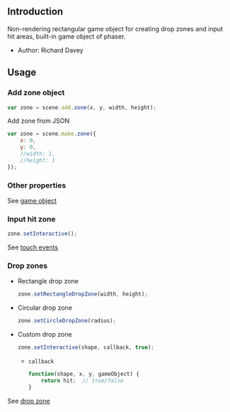 ## Introduction

Non-rendering rectangular game object for creating drop zones and input hit areas, built-in game object of phaser.

- Author: Richard Davey

## Usage

### Add zone object

```javascript
var zone = scene.add.zone(x, y, width, height);
```

Add zone from JSON

```javascript
var zone = scene.make.zone({
    x: 0,
    y: 0,
    //width: 1,
    //height: 1
});
```

### Other properties

See [game object](gameobject.md)

### Input hit zone

```javascript
zone.setInteractive();
```

See [touch events](touchevents.md#register-interactive)

### Drop zones

- Rectangle drop zone
    ```javascript
    zone.setRectangleDropZone(width, height);
    ```
- Circular drop zone
    ```javascript
    zone.setCircleDropZone(radius);
    ```
- Custom drop zone
    ```javascript
    zone.setInteractive(shape, callback, true);
    ```
    - `callback`
        ```javascript
        function(shape, x, y, gameObject) {
            return hit;  // true/false
        }
        ```
    
See [drop zone](touchevents.md#drop-zone)